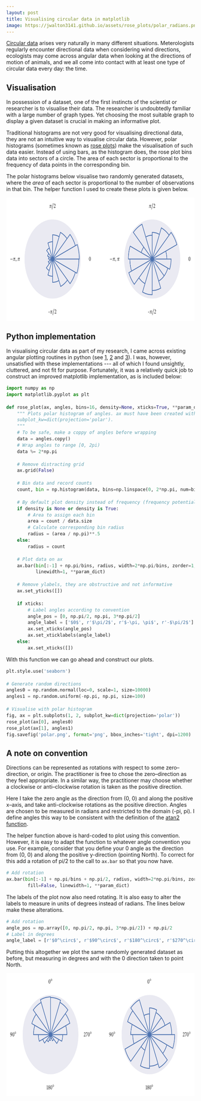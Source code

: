 ```yaml
---
layout: post
title: Visualising circular data in matplotlib
image: https://jwalton3141.github.io/assets/rose_plots/polar_radians.png
---
```


[Circular data](https://en.wikipedia.org/wiki/Directional_statistics) arises very naturally in many different situations. Meterologists regularly encounter directional data when considering wind directions, ecologists may come across angular data when looking at the directions of motion of animals, and we all come into contact with at least one type of circular data every day: the time.

## Visualisation

In possession of a dataset, one of the first instincts of the scientist or researcher is to visualise their data. The researcher is undoubtedly familiar with a large number of graph types. Yet choosing the most suitable graph to display a given dataset is crucial in making an informative plot.

Traditional histograms are not very good for visualising directional data, they are not an intuitive way to visualise circular data. However, polar histograms (sometimes known as [rose plots](https://en.wikipedia.org/wiki/Wind_rose)) make the visualisation of such data easier. Instead of using bars, as the histogram does, the rose plot bins data into sectors of a circle. The area of each sector is proportional to the frequency of data points in the corresponding bin.

The polar histograms below visualise two randomly generated datasets, where the *area* of each sector is proportional to the number of observations in that bin. The helper function I used to create these plots is given below.

<img width="708" height="328" src="/assets/rose_plots/polar_radians.png" style="display: block; margin-left: auto; margin-right: auto">

## Python implementation

In visualising circular data as part of my research, I came across existing angular plotting routines in python (see [1](https://matplotlib.org/examples/pie_and_polar_charts/polar_bar_demo.html), [2](https://stackoverflow.com/a/22568292) and [3](https://plot.ly/python/wind-rose-charts/)). I was, however, unsatisfied with these implementations --- all of which I found unsightly, cluttered, and not fit for purpose. Fortunately, it was a relatively quick job to construct an improved matplotlib implementation, as is included below:

```py
import numpy as np
import matplotlib.pyplot as plt

def rose_plot(ax, angles, bins=16, density=None, xticks=True, **param_dict):
    """ Plots polar histogram of angles. ax must have been created with using kwarg 
    subplot_kw=dict(projection='polar').
    """
    # To be safe, make a coppy of angles before wrapping
    data = angles.copy()
    # Wrap angles to range [0, 2pi)
    data %= 2*np.pi
    
    # Remove distracting grid
    ax.grid(False)
    
    # Bin data and record counts
    count, bin = np.histogram(data, bins=np.linspace(0, 2*np.pi, num=bins+1))
    
    # By default plot density instead of frequency (frequency potentially misleading)
    if density is None or density is True:
        # Area to assign each bin
        area = count / data.size
        # Calculate corresponding bin radius
        radius = (area / np.pi)**.5
    else:
        radius = count
    
    # Plot data on ax
    ax.bar(bin[:-1] + np.pi/bins, radius, width=2*np.pi/bins, zorder=1, edgecolor='C0', fill=False,
           linewidth=1, **param_dict)
    
    # Remove ylabels, they are obstructive and not informative
    ax.set_yticks([])
    
    if xticks:
        # Label angles according to convention
        angle_pos = [0, np.pi/2, np.pi, 3*np.pi/2]
        angle_label = ['$0$', r'$\pi/2$', r'$-\pi, \pi$', r'-$\pi/2$']
        ax.set_xticks(angle_pos)
        ax.set_xticklabels(angle_label)
    else:
        ax.set_xticks([])
```

With this function we can go ahead and construct our plots.


```py
plt.style.use('seaborn')

# Generate random directions
angles0 = np.random.normal(loc=0, scale=1, size=10000)
angles1 = np.random.uniform(-np.pi, np.pi, size=100)

# Visualise with polar histogram
fig, ax = plt.subplots(1, 2, subplot_kw=dict(projection='polar'))
rose_plot(ax[0], angles0)
rose_plot(ax[1], angles1)
fig.savefig('polar.png', format='png', bbox_inches='tight', dpi=1200)
```

## A note on convention

Directions can be represented as rotations with respect to some zero–direction, or origin. The practitioner is free to chose the zero–direction as they feel appropriate. In a similar way, the practitioner may choose whether a clockwise or anti–clockwise rotation is taken as the positive direction.

Here I take the zero angle as the direction from (0, 0) and along the positive x–axis, and take anti-clockwise rotations as the positive direction. Angles are chosen to be measured in radians and restricted to the domain (-pi, pi). I define angles this way to be consistent with the definition of the [atan2 function](https://en.wikipedia.org/wiki/Atan2).

The helper function above is hard-coded to plot using this convention. However, it is easy to adapt the function to whatever angle convention you use. For example, consider that you define your 0 angle as the direction from (0, 0) and along the positive y-direction (pointing North). To correct for this add a rotation of pi/2 to the call to ```ax.bar``` so that you now have.
```py
# Add rotation
ax.bar(bin[:-1] + np.pi/bins + np.pi/2, radius, width=2*np.pi/bins, zorder=1, edgecolor='C0',
		fill=False, linewidth=1, **param_dict)
```
The labels of the plot now also need rotating. It is also easy to alter the labels to measure in units of degrees instead of radians. The lines below make these alterations.
```py
# Add rotation
angle_pos = np.array([0, np.pi/2, np.pi, 3*np.pi/2]) + np.pi/2
# Label in degrees
angle_label = [r'$0^\circ$', r'$90^\circ$', r'$180^\circ$', r'$270^\circ$']
```
Putting this altogether we plot the same randomly generated dataset as before, but measuring in degrees and with the 0 direction taken to point North.

<img width="708" height="328" src="/assets/rose_plots/polar_degrees.png" style="display: block; margin-left: auto; margin-right: auto">
